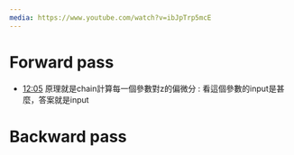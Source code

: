 ```yaml
---
media: https://www.youtube.com/watch?v=ibJpTrp5mcE
---
```

# Forward pass

- [12:05](https://www.youtube.com/watch?v=ibJpTrp5mcE&t=726#t=12:05.89) 原理就是chain計算每一個參數對z的偏微分 : 看這個參數的input是甚麼，答案就是input

# Backward pass
